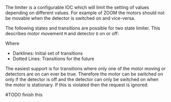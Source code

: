 The limiter is a configurable IOC which will limit the setting of values depending on different values. For example of ZOOM the motors should not be movable when the detector is switched on and vice-versa.

The following states and transitions are possible for two state limiter. This describes motor movement `M` and detector `D` on or off:


Where
- Darklines: Initial set of transitions
- Dotted Lines: Transitions for the future

The easiest support is for transitions where only one of the motor moving or detectors are on can ever be true. Therefore the motor can be switched on only if the detector is off and the detector can only be switched on when the motor is stationary. If this is violated then the request is ignored.

#TODO finish this